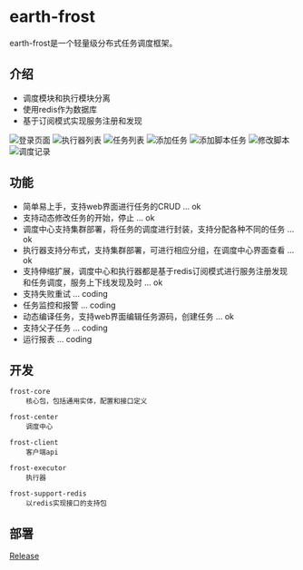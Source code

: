 # earth-frost

earth-frost是一个轻量级分布式任务调度框架。


## 介绍
- 调度模块和执行模块分离
- 使用redis作为数据库
- 基于订阅模式实现服务注册和发现

![登录页面](https://gitee.com/justlive1/earth-frost/raw/master/images/login.jpeg)
![执行器列表](https://gitee.com/justlive1/earth-frost/raw/master/images/executor.jpeg)
![任务列表](https://gitee.com/justlive1/earth-frost/raw/master/images/job.jpeg)
![添加任务](https://gitee.com/justlive1/earth-frost/raw/master/images/addJob.jpeg)
![添加脚本任务](https://gitee.com/justlive1/earth-frost/raw/master/images/addScriptJob.jpeg)
![修改脚本](https://gitee.com/justlive1/earth-frost/raw/master/images/script.jpeg)
![调度记录](https://gitee.com/justlive1/earth-frost/raw/master/images/record.jpeg)



## 功能
- 简单易上手，支持web界面进行任务的CRUD … ok
- 支持动态修改任务的开始，停止  … ok
- 调度中心支持集群部署，将任务的调度进行封装，支持分配各种不同的任务 … ok
- 执行器支持分布式，支持集群部署，可进行相应分组，在调度中心界面查看 … ok
- 支持伸缩扩展，调度中心和执行器都是基于redis订阅模式进行服务注册发现和任务调度，服务上下线发现及时 … ok
- 支持失败重试 … coding
- 任务监控和报警  … coding
- 动态编译任务，支持web界面编辑任务源码，创建任务  … ok
- 支持父子任务  … coding
- 运行报表  … coding

## 开发

	frost-core
		核心包，包括通用实体，配置和接口定义
		
	frost-center
		调度中心
	
	frost-client
		客户端api
	
	frost-executor
		执行器
		
	frost-support-redis
		以redis实现接口的支持包
	
## 部署
[Release](https://gitee.com/justlive1/earth-frost/releases)